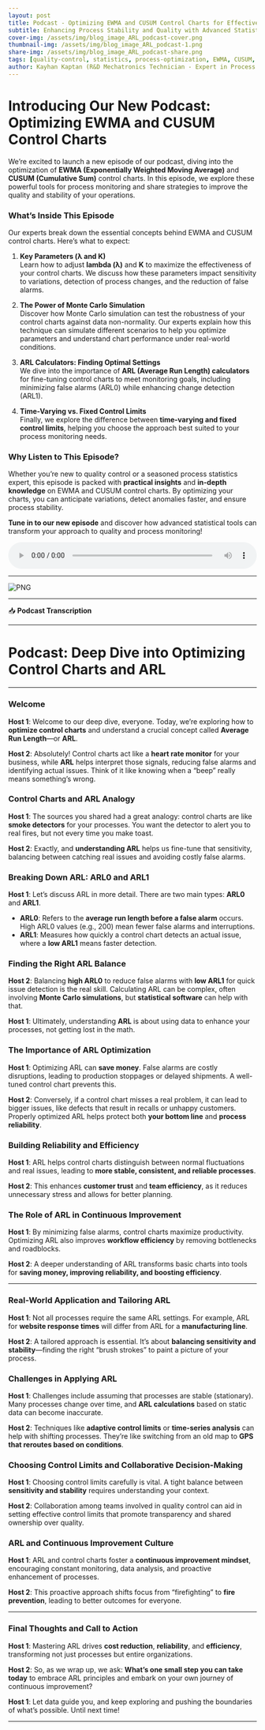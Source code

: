 ```yaml
---
layout: post
title: Podcast - Optimizing EWMA and CUSUM Control Charts for Effective Process Monitoring
subtitle: Enhancing Process Stability and Quality with Advanced Statistical Tools
cover-img: /assets/img/blog_image_ARL_podcast-cover.png
thumbnail-img: /assets/img/blog_image_ARL_podcast-1.png
share-img: /assets/img/blog_image_ARL_podcast-share.png
tags: [quality-control, statistics, process-optimization, EWMA, CUSUM, manufacturing, data-analysis]
author: Kayhan Kaptan (R&D Mechatronics Technician - Expert in Process Quality and Statistical Control)
---
```


# Introducing Our New Podcast: Optimizing EWMA and CUSUM Control Charts

We’re excited to launch a new episode of our podcast, diving into the optimization of **EWMA (Exponentially Weighted Moving Average)** and **CUSUM (Cumulative Sum)** control charts. In this episode, we explore these powerful tools for process monitoring and share strategies to improve the quality and stability of your operations.

### What’s Inside This Episode

Our experts break down the essential concepts behind EWMA and CUSUM control charts. Here’s what to expect:

1. **Key Parameters (λ and K)**  
   Learn how to adjust **lambda (λ)** and **K** to maximize the effectiveness of your control charts. We discuss how these parameters impact sensitivity to variations, detection of process changes, and the reduction of false alarms.

2. **The Power of Monte Carlo Simulation**  
   Discover how Monte Carlo simulation can test the robustness of your control charts against data non-normality. Our experts explain how this technique can simulate different scenarios to help you optimize parameters and understand chart performance under real-world conditions.

3. **ARL Calculators: Finding Optimal Settings**  
   We dive into the importance of **ARL (Average Run Length) calculators** for fine-tuning control charts to meet monitoring goals, including minimizing false alarms (ARL0) while enhancing change detection (ARL1).

4. **Time-Varying vs. Fixed Control Limits**  
   Finally, we explore the difference between **time-varying and fixed control limits**, helping you choose the approach best suited to your process monitoring needs.

### Why Listen to This Episode?

Whether you’re new to quality control or a seasoned process statistics expert, this episode is packed with **practical insights** and **in-depth knowledge** on EWMA and CUSUM control charts. By optimizing your charts, you can anticipate variations, detect anomalies faster, and ensure process stability.

**Tune in to our new episode** and discover how advanced statistical tools can transform your approach to quality and process monitoring!

<audio controls style="width: 100%; max-width: 600px;">
  <source src="/podcast_kds/podcast-article ARL.wav" type="audio/wav">
  Your browser does not support the audio element.
</audio>

---

![PNG](/assets/img/blog_image_ARL_podcast-share.png)

---

📥 **Podcast Transcription**

---

# Podcast: Deep Dive into Optimizing Control Charts and ARL

---

### Welcome
**Host 1**: Welcome to our deep dive, everyone. Today, we’re exploring how to **optimize control charts** and understand a crucial concept called **Average Run Length**—or **ARL**.

**Host 2**: Absolutely! Control charts act like a **heart rate monitor** for your business, while **ARL** helps interpret those signals, reducing false alarms and identifying actual issues. Think of it like knowing when a “beep” really means something’s wrong.

### Control Charts and ARL Analogy
**Host 1**: The sources you shared had a great analogy: control charts are like **smoke detectors** for your processes. You want the detector to alert you to real fires, but not every time you make toast.

**Host 2**: Exactly, and **understanding ARL** helps us fine-tune that sensitivity, balancing between catching real issues and avoiding costly false alarms.

### Breaking Down ARL: ARL0 and ARL1
**Host 1**: Let’s discuss ARL in more detail. There are two main types: **ARL0** and **ARL1**.

- **ARL0**: Refers to the **average run length before a false alarm** occurs. High ARL0 values (e.g., 200) mean fewer false alarms and interruptions. 
- **ARL1**: Measures how quickly a control chart detects an actual issue, where a **low ARL1** means faster detection.

### Finding the Right ARL Balance
**Host 2**: Balancing **high ARL0** to reduce false alarms with **low ARL1** for quick issue detection is the real skill. Calculating ARL can be complex, often involving **Monte Carlo simulations**, but **statistical software** can help with that.

**Host 1**: Ultimately, understanding **ARL** is about using data to enhance your processes, not getting lost in the math.

### The Importance of ARL Optimization
**Host 1**: Optimizing ARL can **save money**. False alarms are costly disruptions, leading to production stoppages or delayed shipments. A well-tuned control chart prevents this.

**Host 2**: Conversely, if a control chart misses a real problem, it can lead to bigger issues, like defects that result in recalls or unhappy customers. Properly optimized ARL helps protect both **your bottom line** and **process reliability**.

### Building Reliability and Efficiency
**Host 1**: ARL helps control charts distinguish between normal fluctuations and real issues, leading to **more stable, consistent, and reliable processes**.

**Host 2**: This enhances **customer trust** and **team efficiency**, as it reduces unnecessary stress and allows for better planning.

### The Role of ARL in Continuous Improvement
**Host 1**: By minimizing false alarms, control charts maximize productivity. Optimizing ARL also improves **workflow efficiency** by removing bottlenecks and roadblocks.

**Host 2**: A deeper understanding of ARL transforms basic charts into tools for **saving money, improving reliability, and boosting efficiency**.

---

### Real-World Application and Tailoring ARL
**Host 1**: Not all processes require the same ARL settings. For example, ARL for **website response times** will differ from ARL for a **manufacturing line**.

**Host 2**: A tailored approach is essential. It’s about **balancing sensitivity and stability**—finding the right “brush strokes” to paint a picture of your process.

### Challenges in Applying ARL
**Host 1**: Challenges include assuming that processes are stable (stationary). Many processes change over time, and **ARL calculations** based on static data can become inaccurate.

**Host 2**: Techniques like **adaptive control limits** or **time-series analysis** can help with shifting processes. They’re like switching from an old map to **GPS that reroutes based on conditions**.

### Choosing Control Limits and Collaborative Decision-Making
**Host 1**: Choosing control limits carefully is vital. A tight balance between **sensitivity and stability** requires understanding your context.

**Host 2**: Collaboration among teams involved in quality control can aid in setting effective control limits that promote transparency and shared ownership over quality.

### ARL and Continuous Improvement Culture
**Host 1**: ARL and control charts foster a **continuous improvement mindset**, encouraging constant monitoring, data analysis, and proactive enhancement of processes.

**Host 2**: This proactive approach shifts focus from “firefighting” to **fire prevention**, leading to better outcomes for everyone.

---

### Final Thoughts and Call to Action
**Host 1**: Mastering ARL drives **cost reduction**, **reliability**, and **efficiency**, transforming not just processes but entire organizations.

**Host 2**: So, as we wrap up, we ask: **What’s one small step you can take today** to embrace ARL principles and embark on your own journey of continuous improvement?

**Host 1**: Let data guide you, and keep exploring and pushing the boundaries of what’s possible. Until next time!

--- 
